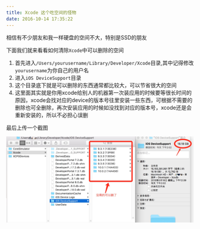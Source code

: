 ```yaml
---
title: Xcode 这个吃空间的怪物
date: 2016-10-14 17:35:22
---
```


相信有不少朋友和我一样硬盘的空间不大，特别是SSD的朋友

下面我们就来看看如何清除`Xcode`中可以删除的空间

1. 首先进入`/Users/yourusername/Library/Developer/Xcode`目录,其中记得修改`yourusername`为你自己的用户名
2. 进入`iOS DeviceSupport`目录
3. 这个目录底下就是可以删除的东西通常都比较大，可以节省很大的空间
4. 这里面其实就是你用xcode给别人的机器第一次装应用的时候要等很长时间的原因，xcode会找对应的device的版本号往里安装一些东西，可根据不需要的删除也可全删除，再次安装应用的时候如没找到对应的版本号，xcode还是会重新安装的，所以不必担心误删

最后上传一个截图

![xcode](xcode.png)